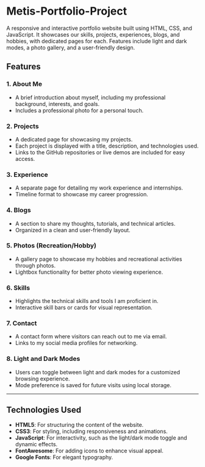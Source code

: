 # Metis-Portfolio-Project
A responsive and interactive portfolio website built using HTML, CSS, and JavaScript. It showcases our skills, projects, experiences, blogs, and hobbies, with dedicated pages for each. Features include light and dark modes, a photo gallery, and a user-friendly design.


## Features  

### 1. **About Me**  
   - A brief introduction about myself, including my professional background, interests, and goals.  
   - Includes a professional photo for a personal touch.  

### 2. **Projects**  
   - A dedicated page for showcasing my projects.  
   - Each project is displayed with a title, description, and technologies used.  
   - Links to the GitHub repositories or live demos are included for easy access.  

### 3. **Experience**  
   - A separate page for detailing my work experience and internships.  
   - Timeline format to showcase my career progression.  

### 4. **Blogs**  
   - A section to share my thoughts, tutorials, and technical articles.  
   - Organized in a clean and user-friendly layout.  

### 5. **Photos (Recreation/Hobby)**  
   - A gallery page to showcase my hobbies and recreational activities through photos.  
   - Lightbox functionality for better photo viewing experience.  

### 6. **Skills**  
   - Highlights the technical skills and tools I am proficient in.  
   - Interactive skill bars or cards for visual representation.  

### 7. **Contact**  
   - A contact form where visitors can reach out to me via email.  
   - Links to my social media profiles for networking.  

### 8. **Light and Dark Modes**  
   - Users can toggle between light and dark modes for a customized browsing experience.  
   - Mode preference is saved for future visits using local storage.  

---

## Technologies Used  

- **HTML5**: For structuring the content of the website.  
- **CSS3**: For styling, including responsiveness and animations.  
- **JavaScript**: For interactivity, such as the light/dark mode toggle and dynamic effects.  
- **FontAwesome**: For adding icons to enhance visual appeal.  
- **Google Fonts**: For elegant typography.  


